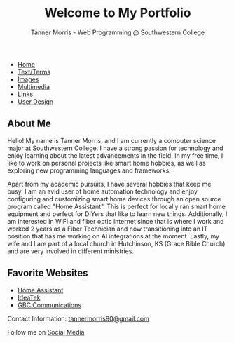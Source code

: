 <!DOCTYPE html>
<html lang="en">
    <header>
        <h1>Welcome to My Portfolio</h1>
        <p>Tanner Morris - Web Programming @ Southwestern College</p>
    </header>
    <nav>
        <ul>
            <li><a href="#">Home</a></li>
            <li><a href="text.html">Text/Terms</a></li>
            <li><a href="images.html">Images</a></li>
            <li><a href="multimedia.html">Multimedia</a></li>
            <li><a href="links.html">Links</a></li>
            <li><a href="user.html">User Design</a></li>
        </ul>
    </nav>
    <main>
        <section>
            <h2>About Me</h2>
            <p>Hello! My name is Tanner Morris, and I am currently a computer science major at Southwestern College. I have a strong passion for technology and enjoy learning about the latest advancements in the field. In my free time, I like to work on personal projects like smart home hobbies, as well as exploring new programming languages and frameworks.</p>
            <p>Apart from my academic pursuits, I have several hobbies that keep me busy. I am an avid user of home automation technology and enjoy configuring and customizing smart home devices through an open source program called "Home Assistant". This is perfect for locally ran smart home equipment and perfect for DIYers that like to learn new things. Additionally, I am interested in WiFi and fiber optic internet since that is where I work and worked 2 years as a Fiber Technician and now transitioning into an IT position that has me working on AI integrations at the moment. Lastly, my wife and I are part of a local church in Hutchinson, KS (Grace Bible Church) and are very involved in different ministries.</p>
        </section>
        <section>
            <h2>Favorite Websites</h2>
            <ul>
                <li><a href="https://www.home-assistant.io" target="_blank">Home Assistant</a></li>
                <li><a href="https://www.ideatek.com" target="_blank">IdeaTek</a></li>
                <li><a href="https://www.gbchutch.com" target="_blank">GBC Communications</a></li>
            </ul>
        </section>
    </main>
    <footer>
        <p>Contact Information: <a href="mailto:tannermorris90@gmail.com">tannermorris90@gmail.com</a></p>
        <p>Follow me on <a href="#">Social Media</a></p>
    </footer>
</body>
</html>
